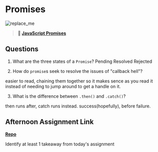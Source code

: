 # Promises

![replace_me](https://codeworks.blob.core.windows.net/public/assets/img/illustrations/placeholder.svg)

> **📖 [JavaScript Promises](https://codeworksacademy.com/fs-student-guide/resources/wk4/02-Promises)**

## Questions

1. What are the three states of a `Promise`?
Pending
Resolved
Rejected

2. How do `promise`s seek to resolve the issues of "callback hell"?

easier to read, chaining them together so it makes sence as you read it instead of needing to jump around to get a handle on it. 

3. What is the difference between `.then()` and `.catch()`?

then runs after, catch runs instead. success(hopefully), before failure.

## Afternoon Assignment Link

**[Repo](https://andrewlarue.github.io/summer22-gregslistMVC/)**

Identify at least 1 takeaway from today's assignment
